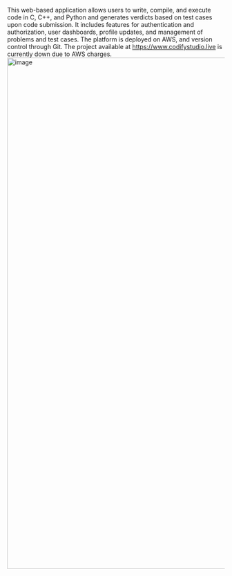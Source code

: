 This web-based application allows users to write, compile, and execute code in C, C++, and Python and generates verdicts based on test cases upon code submission. It includes features for authentication and authorization, user dashboards, profile updates, and management of problems and test cases. The platform is deployed on AWS, and version control through Git.
The project available at https://www.codifystudio.live is currently down due to AWS charges.
<img width="1183" alt="image" src="https://github.com/user-attachments/assets/e15a381f-5c7a-417b-af17-20d246937609">

